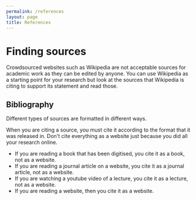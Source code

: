 ```yaml
---
permalink: /references
layout: page
title: References
---
```


# Finding sources

Crowdsourced websites such as Wikipedia are not acceptable sources for academic work as they can be edited by anyone.
You can use Wikipedia as a starting point for your research but look at the sources that Wikipedia is citing to support its statement and read those.

## Bibliography

Different types of sources are formatted in different ways.

When you are citing a source, you must cite it according to the format that it was released in.
Don't cite everything as a website just because you did all your research online.

- If you are reading a book that has been digitised, you cite it as a book, not as a website.
- If you are reading a journal article on a website, you cite it as a journal article, not as a website.
- If you are watching a youtube video of a lecture, you cite it as a lecture, not as a website.
- If you are reading a website, then you cite it as a website.
